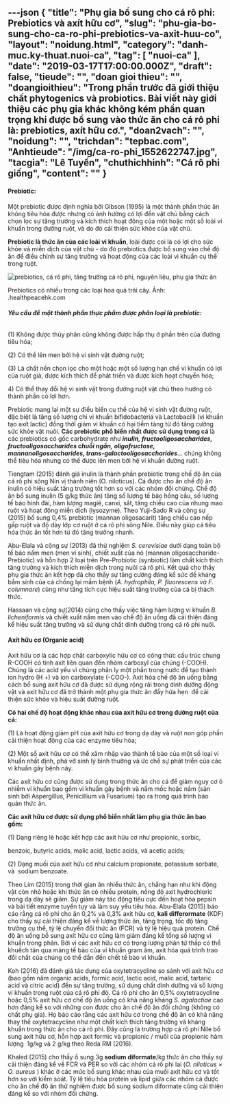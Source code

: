 ---json
{
    "title": "Phụ gia bổ sung cho cá rô phi: Prebiotics và axít hữu cơ",
    "slug": "phu-gia-bo-sung-cho-ca-ro-phi-prebiotics-va-axit-huu-co",
    "layout": "noidung.html",
    "category": "danh-muc.ky-thuat.nuoi-ca",
    "tag": [
        "nuoi-ca"
    ],
    "date": "2019-03-17T17:00:00.000Z",
    "draft": false,
    "tieude": "",
    "doan gioi thieu": "",
    "doangioithieu": "Trong phần trước đã giới thiệu chất phytogenics và probiotics. Bài viết này giới thiệu các phụ gia khác không kém phần quan trọng khi được bổ sung vào thức ăn cho cá rô phi là: prebiotics, axít hữu cơ.",
    "doan2vach": "",
    "noidung": "",
    "trichdan": "tepbac.com",
    "Anhtieude": "/img/ca-ro-phi_1552622747.jpg",
    "tacgia": "Lê Tuyến",
    "chuthichhinh": "Cá rô phi giống",
    "__content__": ""
}
---
<h4>Prebiotic:&nbsp;</h4>

<p>Một prebiotic được định nghĩa bởi Gibson (1995) l&agrave; một th&agrave;nh phần thức ăn kh&ocirc;ng ti&ecirc;u h&oacute;a được nhưng c&oacute; ảnh hưởng c&oacute; lợi đến vật chủ bằng c&aacute;ch chọn lọc sự tăng trưởng v&agrave; k&iacute;ch th&iacute;ch hoạt động của một hoặc một số lo&agrave;i vi khuẩn trong đường ruột, v&agrave; do đ&oacute; cải thiện sức khỏe của vật chủ.&nbsp;</p>

<p><strong>Prebiotic l&agrave; thức ăn của c&aacute;c lo&agrave;i vi khuẩn</strong>, lo&agrave;i được coi l&agrave; c&oacute; lợi cho sức khỏe v&agrave; miễn dịch của vật chủ - do đ&oacute; prebiotics được bổ sung v&agrave;o chế độ ăn để điều chỉnh sự tăng trưởng v&agrave; hoạt động của c&aacute;c lo&agrave;i vi khuẩn cụ thể trong ruột.&nbsp;</p>

<p><img alt="prebiotics, cá rô phi, tăng trưởng cá rô phi, nguyên liệu, phụ gia thức ăn" src="https://tepbac.com/upload/images/2019/03/prebiotics-cho-ca-ro-phi_1552622795.jpg" title="prebiotics, cá rô phi, tăng trưởng cá rô phi, nguyên liệu, phụ gia thức ăn" /></p>

<p>Prebiotics c&oacute; nhiều trong c&aacute;c loại hoa quả tr&aacute;i c&acirc;y. Ảnh: .healthpeacehk.com</p>

<h6><strong>Y&ecirc;u cầu để một th&agrave;nh phần thực phẩm được ph&acirc;n loại l&agrave; prebiotic:</strong></h6>

<p>(1) Kh&ocirc;ng được thủy ph&acirc;n cũng kh&ocirc;ng được hấp thụ ở phần tr&ecirc;n của đường ti&ecirc;u h&oacute;a;&nbsp;</p>

<p>(2) C&oacute; thể l&ecirc;n men bởi hệ vi sinh vật đường ruột;&nbsp;</p>

<p>(3) L&agrave; chất nền chọn lọc cho một hoặc một số lượng hạn chế vi khuẩn c&oacute; lợi của ruột gi&agrave;, được k&iacute;ch th&iacute;ch để ph&aacute;t triển v&agrave; được k&iacute;ch hoạt chuyển h&oacute;a;&nbsp;</p>

<p>4) C&oacute; thể thay đổi hệ vi sinh vật trong đường ruột vật chủ theo hướng c&oacute; th&agrave;nh phần c&oacute; lợi hơn.</p>

<p>Prebiotic mang lại một sự điều biến cụ thể của hệ vi sinh vật đường ruột, đặc biệt l&agrave; tăng số lượng chi vi khuẩn bifidobacteria v&agrave; Lactobacilli (vi khuẩn tạo ax&iacute;t lactic) đồng thời giảm vi khuẩn c&oacute; hại tiềm t&agrave;ng từ đ&oacute; tăng cường sức khỏe vật nu&ocirc;i.&nbsp;<strong>C&aacute;c prebiotic phổ biến nhất được sử dụng trong c&aacute;</strong>&nbsp;l&agrave; c&aacute;c prebiotics c&oacute; gốc carbohydrate như<em><strong>&nbsp;inulin, fructooligosaccharides, fructooligosaccharides chuỗi ngắn, oligofructose, mannanoligosaccharides, trans-galactooligosaccharides</strong></em>&hellip; ch&uacute;ng kh&ocirc;ng thể ti&ecirc;u h&oacute;a nhưng c&oacute; thể được l&ecirc;n men bởi hệ vi khuẩn đường ruột.</p>

<p>Tiengtam (2015) đ&aacute;nh gi&aacute; inulin l&agrave; th&agrave;nh phần prebiotic trong chế độ ăn của c&aacute; r&ocirc; phi s&ocirc;ng Nin vị th&agrave;nh ni&ecirc;n (O. niloticus). C&aacute; được cho ăn chế độ ăn inulin c&oacute; hiệu suất tăng trưởng tốt hơn so với c&aacute;c nh&oacute;m đối chứng. Chế độ ăn bổ sung inulin (5 g/kg thức ăn) tăng số lượng tế b&agrave;o hồng cầu, số lượng tế b&agrave;o h&igrave;nh đ&agrave;i, h&agrave;m lượng magi&ecirc;, canxi, sắt, tăng chiều cao của nhung mao ruột v&agrave; hoạt động miễn dịch (lysozyme). Theo Yuji-Sado R v&agrave; cộng sự (2015) bổ sung 0,4% prebiotic (mannan oligosacarit) tăng chiều cao nếp gấp ruột v&agrave; độ d&agrave;y lớp cơ ruột ở c&aacute; r&ocirc; phi s&ocirc;ng Nile. Điều n&agrave;y gi&uacute;p c&aacute; ti&ecirc;u h&oacute;a thức ăn tốt hơn từ đ&oacute; tăng trưởng nhanh.</p>

<p>Abu-Elala v&agrave; cộng sự (2013) đ&atilde; thử nghiệm&nbsp;<em>S. cerevisiae</em>&nbsp;dưới dạng to&agrave;n bộ tế b&agrave;o nấm men (men vi sinh), chiết xuất của n&oacute; (mannan oligosaccharide-Prebiotic) v&agrave; hỗn hợp 2 loại tr&ecirc;n Pre-Probiotic (synbiotic) l&agrave;m chất k&iacute;ch th&iacute;ch tăng trưởng v&agrave; k&iacute;ch th&iacute;ch miễn dịch trong nu&ocirc;i c&aacute; r&ocirc; phi. Kết quả cho thấy phụ gia thức ăn kết hợp đ&atilde; cho thấy sự tăng cường đ&aacute;ng kể sức đề kh&aacute;ng bẩm sinh của c&aacute; chống lại mầm bệnh (<em>A. hydrophila, P. fluorescens v&agrave; F. columnare</em>) cũng như tăng t&iacute;ch cực hiệu suất tăng trưởng của c&aacute; bị th&aacute;ch thức.&nbsp;</p>

<p>Hassaan v&agrave; cộng sự(2014) cũng cho thấy việc tăng h&agrave;m lượng vi khuẩn&nbsp;<em>B. licheniformis</em>&nbsp;v&agrave; chiết xuất nấm men v&agrave;o chế độ ăn uống đ&atilde; cải thiện đ&aacute;ng kể hiệu suất tăng trưởng v&agrave; sử dụng chất dinh dưỡng trong c&aacute; r&ocirc; phi nu&ocirc;i.</p>

<h4>Ax&iacute;t hữu cơ (Organic acid)</h4>

<p>Axit hữu cơ l&agrave; c&aacute;c hợp chất carboxylic hữu cơ c&oacute; c&ocirc;ng thức cấu tr&uacute;c chung R-COOH c&oacute; t&iacute;nh ax&iacute;t li&ecirc;n quan đến nh&oacute;m carboxyl của ch&uacute;ng (-COOH). Ch&uacute;ng l&agrave; c&aacute;c acid yếu v&igrave; ch&uacute;ng ph&acirc;n ly một phần trong nước để tạo th&agrave;nh ion hydro (H +) v&agrave; ion carboxylate (-COO-). Axit h&oacute;a chế độ ăn uống bằng c&aacute;ch bổ sung axit hữu cơ đ&atilde; được sử dụng rộng r&atilde;i trong dinh dưỡng động vật v&agrave; axit hữu cơ đ&atilde; trở th&agrave;nh một phụ gia thức ăn đầy hứa hẹn&nbsp; để cải thiện sức khỏe v&agrave; hiệu suất đường ruột.&nbsp;</p>

<p><strong>C&oacute; hai chế độ hoạt động kh&aacute;c nhau của ax&iacute;t hữu cơ trong đường ruột của c&aacute;:</strong></p>

<p>(1) L&agrave; hoạt động giảm pH của axit hữu cơ trong dạ d&agrave;y v&agrave; ruột non g&oacute;p phần cải thiện hoạt động của c&aacute;c enzyme ti&ecirc;u h&oacute;a;</p>

<p>(2) Một số axit hữu cơ c&oacute; thể x&acirc;m nhập v&agrave;o th&agrave;nh tế b&agrave;o của một số loại vi khuẩn nhất định, ph&aacute; vỡ sinh l&yacute; b&igrave;nh thường v&agrave; ức chế sự ph&aacute;t triển của c&aacute;c vi khuẩn g&acirc;y bệnh n&agrave;y.&nbsp;</p>

<p>C&aacute;c ax&iacute;t hữu cơ cũng được sử dụng trong thức ăn cho c&aacute; để giảm nguy cơ &ocirc; nhiễm vi khuẩn bao gồm vi khuẩn g&acirc;y bệnh v&agrave; nấm mốc hoặc nấm (sản sinh bởi Aspergillus, Penicillium v&agrave; Fusarium) tạo ra trong qu&aacute; tr&igrave;nh bảo quản thức ăn.&nbsp;</p>

<p><strong>C&aacute;c ax&iacute;t hữu cơ được sử dụng phổ biến nhất l&agrave;m phụ gia thức ăn bao gồm:&nbsp;</strong></p>

<p>(1) Dạng ri&ecirc;ng lẻ hoặc kết hợp c&aacute;c axit hữu cơ như propionic, sorbic,</p>

<p>benzoic, butyric acids, malic acid, lactic acids, v&agrave; acetic acids;</p>

<p>(2) Dạng muối của axit hữu cơ như calcium propionate, potassium sorbate, v&agrave;&nbsp; sodium benzoate.</p>

<p>Theo Lim (2015) trong thời gian ăn nhiều thức ăn, chẳng hạn như khi động vật c&ograve;n nhỏ hoặc khi thức ăn c&oacute; nhiều protein, nồng độ axit hydrochloric trong dạ d&agrave;y sẽ giảm. Sự giảm n&agrave;y t&aacute;c động ti&ecirc;u cực đến hoạt h&oacute;a pepsin v&agrave; b&agrave;i tiết enzyme tuyến tụy v&agrave; l&agrave;m suy yếu ti&ecirc;u h&oacute;a. Abu-Elala (2015) b&aacute;o c&aacute;o rằng c&aacute; r&ocirc; phi cho ăn 0,2% v&agrave; 0,3% axit hữu cơ,&nbsp;<strong>kali differormate</strong>&nbsp;(KDF) cho thấy sự cải thiện đ&aacute;ng kể về lượng thức ăn, tăng trọng, tốc độ tăng trưởng cụ thể, tỷ lệ chuyển đổi thức ăn (FCR) v&agrave; tỷ lệ hiệu quả protein. Chế độ ăn uống bổ sung ax&iacute;t hữu cơ cũng l&agrave;m giảm đ&aacute;ng kể tổng số lượng vi khuẩn trong ph&acirc;n. Bởi v&igrave; c&aacute;c axit hữu cơ c&oacute; trọng lượng ph&acirc;n tử thấp c&oacute; thể khuếch t&aacute;n qua m&agrave;ng tế b&agrave;o của vi khuẩn gram &acirc;m, axit h&oacute;a qu&aacute; tr&igrave;nh trao đổi chất của ch&uacute;ng c&oacute; thể dẫn đến chết tế b&agrave;o vi khuẩn.</p>

<p>Koh (2016) đ&atilde; đ&aacute;nh gi&aacute; t&aacute;c dụng của oxytetracycline so s&aacute;nh với axit hữu cơ (bao gồm năm organic acids, formic acid, lactic acid, malic acid, tartaric acid v&agrave; citric acid) đến sự tăng trưởng, sử dụng chất dinh dưỡng v&agrave; số lượng vi khuẩn trong ruột của c&aacute; r&ocirc; phi đỏ. C&aacute; r&ocirc; phi cho ăn 0,5% oxytetracycline hoặc 0,5% axit hữu cơ chế độ ăn uống c&oacute; khả năng kh&aacute;ng&nbsp;<em>S. agalactiae</em>&nbsp;cao hơn đ&aacute;ng kể so với những con được cho ăn chế độ ăn đối chứng (kh&ocirc;ng c&oacute; chất phụ gia). Họ b&aacute;o c&aacute;o rằng c&aacute;c axit hữu cơ trong chế độ ăn c&oacute; khả năng thay thế oxytetracycline như một chất k&iacute;ch th&iacute;ch tăng trưởng v&agrave; kh&aacute;ng khuẩn trong thức ăn cho c&aacute; r&ocirc; phi. Đ&acirc;y cũng l&agrave; trường hợp c&aacute; r&ocirc; phi Nile bổ sung axit hữu cơ, hỗn hợp axit formic v&agrave; propionic / muối của propionic h&agrave;m lượng&nbsp; 1g/kg v&agrave; 2 g/kg theo Reda RM (2016).&nbsp;</p>

<p>Khaled (2015) cho thấy ổ sung 3g&nbsp;<strong>sodium diformate</strong>/kg thức ăn cho thấy sự cải thiện đ&aacute;ng kể về FCR v&agrave; PER so với c&aacute;c nh&oacute;m c&aacute; r&ocirc; phi lai (<em>O. niloticus &times; O. aureus</em>&nbsp;) kh&aacute;c ở c&aacute;c mức bổ sung kh&aacute;c nhau của muối axit hữu cơ v&agrave; tốt hơn so với kiểm so&aacute;t. Tỷ lệ ti&ecirc;u h&oacute;a protein v&agrave; lipid giữa c&aacute;c nh&oacute;m c&aacute; được cho ăn chế độ ăn thử nghiệm được bổ sung sodium diformate cũng cải thiện đ&aacute;ng kể so với nh&oacute;m đối chứng.</p>
